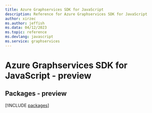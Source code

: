 ```yaml
---
title: Azure Graphservices SDK for JavaScript
description: Reference for Azure Graphservices SDK for JavaScript
author: xirzec
ms.author: jeffish
ms.data: 04/12/2023
ms.topic: reference
ms.devlang: javascript
ms.service: graphservices
---
```

# Azure Graphservices SDK for JavaScript - preview
## Packages - preview
[!INCLUDE [packages](graphservices-index.md)]